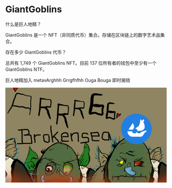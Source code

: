 # GiantGoblins

什么是巨人地精？

GiantGoblins 是一个 NFT（非同质代币）集合。存储在区块链上的数字艺术品集合。

 存在多少 GiantGoblins 代币？

总共有 1,749 个 GiantGoblins NFT。目前 137 位所有者的钱包中至少有一个 GiantGoblins NTF。

巨人地精加入 metavArghhh Grrgfhfhh Ouga Bouga 即时揭晓

![nft](1661416984108.png)
